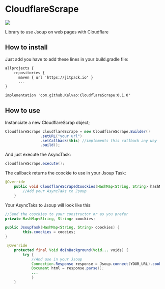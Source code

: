 # CloudflareScrape

[![](https://jitpack.io/v/Kelvao/CloudflareScrape.svg)](https://jitpack.io/#Kelvao/CloudflareScrape)

Library to use Jsoup on web pages with Cloudflare

## How to install

Just add you have to add these lines in your build.gradle file:

```xml
allprojects {
    repositories {
      maven { url 'https://jitpack.io' }
      ...
}

implementation 'com.github.Kelvao:CloudflareScrape:0.1.0'

```

## How to use

Instanciate a new CloudflareScrap object;

```java
CloudflareScrape cloudflareScrape = new CloudflareScrape.Builder()
                .setURL("your url")
                .setCallback(this) //implements this callback any way
                .build();
```

And just execute the AsyncTask:

```java
cloudflareScrape.execute();
```

The callback returns the coockie to use in your Jsoup Task:

```java
@Override
    public void CloudflareScrapedCoockies(HashMap<String, String> hashMap) {
        //Add your AsyncTaks to Jsoup
    }
```

Your AsyncTaks to Jsoup will look like this

```java
//Send the coockies to your constructor or as you prefer
private HashMap<String, String> coockies;

public JsoupTask(HashMap<String, String> coockies) {
        this.coockies = coocies;
}

 @Override
    protected final Void doInBackground(Void... voids) {
        try {
            //And use in your Jsoup           
            Connection.Response response = Jsoup.connect(YOUR_URL).cookie(coockies).execute();
            Document html = response.parse();
            ...
            }
    }
```
